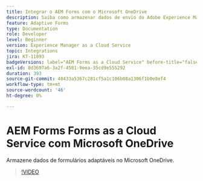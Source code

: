 ```yaml
---
title: Integrar o AEM Forms com o Microsoft OneDrive
description: Saiba como armazenar dados de envio do Adobe Experience Manager Forms as a Cloud Service no Microsoft OneDrive.
feature: Adaptive Forms
type: Documentation
role: Developer
level: Beginner
version: Experience Manager as a Cloud Service
topic: Integrations
jira: KT-11893
badgeVersions: label="AEM Forms as a Cloud Service" before-title="false"
exl-id: 8d3697a6-3a2f-4501-9eea-35cd9e555292
duration: 393
source-git-commit: 48433a5367c281cf5a1c106b08a1306f1b0e8ef4
workflow-type: tm+mt
source-wordcount: '46'
ht-degree: 0%

---
```


# AEM Forms Forms as a Cloud Service com Microsoft OneDrive

Armazene dados de formulários adaptáveis no Microsoft OneDrive.

>[!VIDEO](https://video.tv.adobe.com/v/3415792/?quality=12&learn=on)
